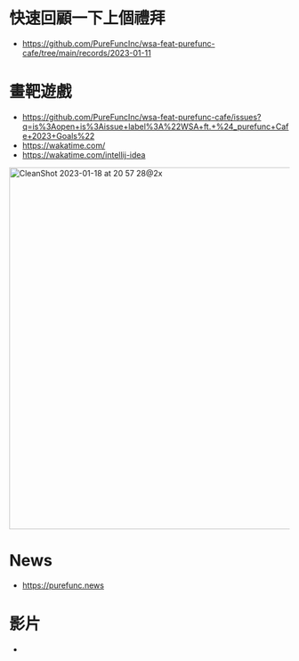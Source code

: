 # 快速回顧一下上個禮拜 
* https://github.com/PureFuncInc/wsa-feat-purefunc-cafe/tree/main/records/2023-01-11

# 畫靶遊戲
* https://github.com/PureFuncInc/wsa-feat-purefunc-cafe/issues?q=is%3Aopen+is%3Aissue+label%3A%22WSA+ft.+%24_purefunc+Cafe+2023+Goals%22
* https://wakatime.com/
* https://wakatime.com/intellij-idea
<img width="650" alt="CleanShot 2023-01-18 at 20 57 28@2x" src="https://user-images.githubusercontent.com/6296280/213177474-33570724-f05e-4a5e-801a-cdddb08b00b8.png">

# News
* https://purefunc.news

# 影片
* 
